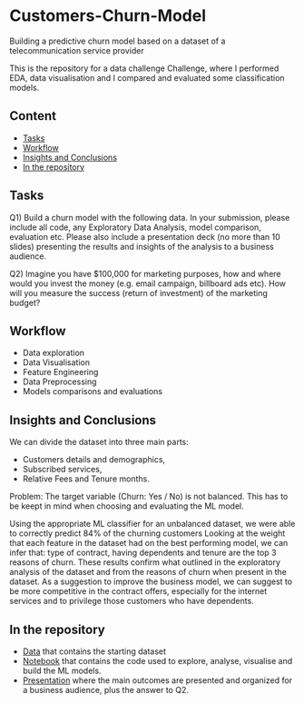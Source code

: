 # Customers-Churn-Model
Building a predictive churn model based on a dataset of a telecommunication service provider

This is the repository for a data challenge Challenge, where I performed EDA, data visualisation and I compared and evaluated some classification models.

## Content
- [Tasks](#Task)
- [Workflow](#Workflow)
- [Insights and Conclusions](#Insights-and-Conclusions)
- [In the repository](#In-the-repository)

## Tasks

Q1) Build a churn model with the following data. 
In your submission, please include all code, any Exploratory Data Analysis, model comparison, evaluation etc. 
Please also include a presentation deck (no more than 10 slides) presenting the results and insights of the analysis to a business audience. 
 
Q2) Imagine you have $100,000 for marketing purposes, how and where would you invest the money (e.g. email campaign, billboard ads etc). How will you measure the success (return of investment) of the marketing budget?

## Workflow

- Data exploration
- Data Visualisation
- Feature Engineering
- Data Preprocessing 
- Models comparisons and evaluations

## Insights and Conclusions

We can divide the dataset into three main parts:
- Customers details and demographics,
- Subscribed services,
- Relative Fees and Tenure months.

Problem: The target variable (Churn: Yes / No) is not balanced. This has to be keept in mind when choosing and evaluating the ML model.

Using the appropriate ML classifier for an unbalanced dataset, we were able to correctly predict 84% of the churning customers
Looking at the weight that each feature in the dataset had on the best performing model, we can infer that:
type of contract, having dependents and tenure are the top 3 reasons of churn.
These results confirm what outlined in the exploratory analysis of the dataset and from the reasons of churn when present in the dataset.
As a suggestion to improve the business model, we can suggest to be more competitive in the contract offers, especially for the internet services and to privilege those customers who have dependents.

## In the repository

- [Data](https://github.com/clastanga/Customers-Churn-Model-/tree/main/Data) that contains the starting dataset
- [Notebook](https://github.com/clastanga/Customers-Churn-Model-/blob/main/Yara_Churn_Model_EDA_Data_Visualisation_Models_Evaluation.ipynb) that contains the code used to explore, analyse, visualise and build the ML models.
- [Presentation](https://docs.google.com/presentation/d/1V_ik_9HuHu4-MNKwJZsuw3bdlm_dP9zzkv_adcjOfl8/edit#slide=id.g15127ee6982_0_334) where the main outcomes are presented and organized for a business audience, plus the answer to Q2.

